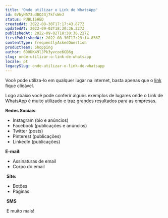 ```yaml
---
title: 'Onde utilizar o Link de WhatsApp'
id: 6VbyH573udBQJ3j7kfsWeJ
status: PUBLISHED
createdAt: 2022-08-30T17:17:43.877Z
updatedAt: 2022-09-02T18:30:36.227Z
publishedAt: 2022-09-02T18:30:36.227Z
firstPublishedAt: 2022-08-30T17:23:14.836Z
contentType: frequentlyAskedQuestion
productTeam: Shopping
author: 6DODK49lJPk3yvcoe6GB6g
slug: onde-utilizar-o-link-de-whatsapp
locale: pt
legacySlug: onde-utilizar-o-link-de-whatsapp
---
```


Você pode utiliza-lo em qualquer lugar na internet, basta apenas que o [link](https://help.vtex.com/pt/tutorial/links--7h7YXPFovF2k5z6ZSZs5WB) fique clicável.

Logo abaixo você pode conferir alguns exemplos de lugares onde o Link de WhatsApp é muito utilizado e traz grandes resultados para as empresas.

**Redes Sociais**:

- Instagram (bio e anúncios)
- Facebook (publicações e anúncios)
- Twitter (posts)
- Pinterest (publicações)
- LinkedIn (publicações)

**E-mail**:

- Assinaturas de email
- Corpo do email

 **Site:**

- Botões
- Páginas

 **SMS**

 E muito mais!
